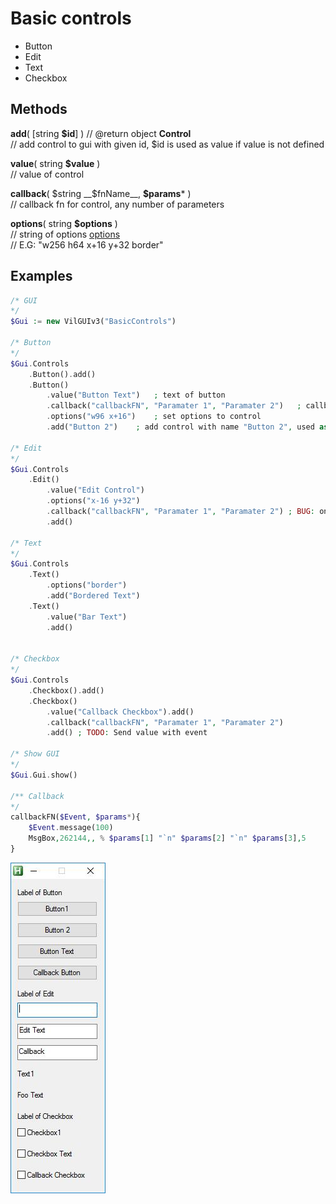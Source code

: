 # Basic controls
* Button
* Edit
* Text
* Checkbox


## Methods
__add__( [string __$id__] ) // @return object __Control__  
	// add control to gui with given id, $id is used as value if value is not defined
	
__value__( string __$value__ )  
// value of control

__callback__( $string __$fnName__, __$params__* )  
// callback fn for control, any number of parameters  

__options__( string __$options__ )  
// string of options [options](https://autohotkey.com/docs/commands/Gui.htm#Controls_Uncommon_Styles_and_Options)  
// E.G: "w256 h64 x+16 y+32 border"  
	

## Examples

``` php
/* GUI
*/
$Gui := new VilGUIv3("BasicControls")

/* Button
*/
$Gui.Controls
	.Button().add()
	.Button()
		.value("Button Text")	; text of button
		.callback("callbackFN", "Paramater 1", "Paramater 2")	; callback function
		.options("w96 x+16")	; set options to control 
		.add("Button 2")	; add control with name "Button 2", used as value of if value() is not defined

/* Edit
*/
$Gui.Controls
	.Edit()
		.value("Edit Control")
		.options("x-16 y+32")
		.callback("callbackFN", "Paramater 1", "Paramater 2") ; BUG: on write event has type "leftclick"
		.add()

/* Text
*/
$Gui.Controls
	.Text()
		.options("border")
		.add("Bordered Text")
	.Text()
		.value("Bar Text")
		.add()


/* Checkbox
*/
$Gui.Controls
	.Checkbox().add()
	.Checkbox()
		.value("Callback Checkbox").add()
		.callback("callbackFN", "Paramater 1", "Paramater 2")
		.add() ; TODO: Send value with event

/* Show GUI
*/
$Gui.Gui.show()

/** Callback
*/
callbackFN($Event, $params*){
	$Event.message(100)
	MsgBox,262144,, % $params[1] "`n" $params[2] "`n" $params[3],5
}
```
<p align="left">
	<img align="center" src="https://github.com/vilbur/ahk-vilgui/blob/master/Documentation/controls/controls-basic.jpeg?raw=true">
</p>
 
